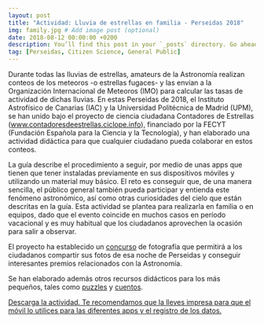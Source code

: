 ```yaml
---
layout: post
title: "Actividad: Lluvia de estrellas en familia - Perseidas 2018"
img: family.jpg # Add image post (optional)
date: 2018-08-12 00:00:00 +0200
description: You’ll find this post in your `_posts` directory. Go ahead and edit it and re-build the site to see your changes. # Add post description (optional)
tag: [Perseidas, Citizen Science, General Public]
---
```

Durante todas las lluvias de estrellas, amateurs de la Astronomía realizan conteos de los meteoros -o estrellas fugaces- y las envían a la Organización Internacional de Meteoros (IMO) para calcular las tasas de actividad de dichas lluvias. En estas Perseidas de 2018, el Instituto Astrofísico de Canarias (IAC) y la Universidad Politécnica de Madrid (UPM), se han unido bajo el proyecto de ciencia ciudadana Contadores de Estrellas (www.contadoresdeestrellas.ciclope.info), financiado por la FECYT (Fundación Española para la Ciencia y la Tecnología), y han elaborado una actividad didáctica para que cualquier ciudadano pueda colaborar en estos conteos.

La guía describe el procedimiento a seguir, por medio de unas apps que tienen que tener instaladas previamente en sus dispositivos móviles y utilizando un material muy básico. El reto es conseguir que, de una manera sencilla, el público general también pueda participar y entienda este fenómeno astronómico, así como otras curiosidades del cielo que están descritas en la guía. Esta actividad se plantea para realizarla en familia o en equipos, dado que el evento coincide en muchos casos en período vacacional y es muy habitual que los ciudadanos aprovechen la ocasión para salir a observar.

El proyecto ha establecido un [concurso](/concurso-fotografia/) de fotografía que permitirá a los ciudadanos compartir sus fotos de esa noche de Perseidas y conseguir interesantes premios relacionados con la Astronomía.

Se han elaborado además otros recursos didácticos para los más pequeños, tales como [puzzles](/puzzle/) y [cuentos](/cuentos/).

[Descarga la actividad. Te recomendamos que la lleves impresa para que el móvil lo utilices para las diferentes apps y el registro de los datos.](../assets/docs/actividad-didactica-perseidas-familia.pdf)
